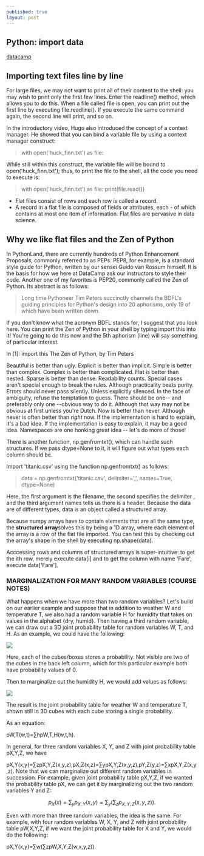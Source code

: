 ```yaml
---
published: true
layout: post
---
```

## Python: import data


[datacamp](https://campus.datacamp.com/courses/importing-data-in-python-part-1/introduction-and-flat-files-1?ex=5)


## Importing text files line by line

For large files, we may not want to print all of their content to the shell: you may wish to print only the first few lines. Enter the readline() method, which allows you to do this. When a file called file is open, you can print out the first line by executing file.readline(). If you execute the same command again, the second line will print, and so on.

In the introductory video, Hugo also introduced the concept of a context manager. He showed that you can bind a variable file by using a context manager construct:

> with open('huck_finn.txt') as file:

While still within this construct, the variable file will be bound to open('huck_finn.txt'); thus, to print the file to the shell, all the code you need to execute is:

> with open('huck_finn.txt') as file:
> 	print(file.read())




- Flat files consist of rows and each row is called a record. 
- A record in a flat file is composed of fields or attributes, each - of which contains at most one item of information. 
Flat files are pervasive in data science. 

## Why we like flat files and the Zen of Python

In PythonLand, there are currently hundreds of Python Enhancement Proposals, commonly referred to as PEPs. PEP8, for example, is a standard style guide for Python, written by our sensei Guido van Rossum himself. It is the basis for how we here at DataCamp ask our instructors to style their code. Another one of my favorites is PEP20, commonly called the Zen of Python. Its abstract is as follows:

> Long time Pythoneer Tim Peters succinctly channels the BDFL's guiding principles for Python's design into 20 aphorisms, only 19 of which have been written down.

If you don't know what the acronym BDFL stands for, I suggest that you look here. You can print the Zen of Python in your shell by typing import this into it! You're going to do this now and the 5th aphorism (line) will say something of particular interest.

In [1]: import this
The Zen of Python, by Tim Peters

Beautiful is better than ugly.
Explicit is better than implicit.
Simple is better than complex.
Complex is better than complicated.
Flat is better than nested.
Sparse is better than dense.
Readability counts.
Special cases aren't special enough to break the rules.
Although practicality beats purity.
Errors should never pass silently.
Unless explicitly silenced.
In the face of ambiguity, refuse the temptation to guess.
There should be one-- and preferably only one --obvious way to do it.
Although that way may not be obvious at first unless you're Dutch.
Now is better than never.
Although never is often better than *right* now.
If the implementation is hard to explain, it's a bad idea.
If the implementation is easy to explain, it may be a good idea.
Namespaces are one honking great idea -- let's do more of those!





There is another function, np.genfromtxt(), which can handle such structures. If we pass dtype=None to it, it will figure out what types each column should be.

Import 'titanic.csv' using the function np.genfromtxt() as follows:

> data = np.genfromtxt('titanic.csv', delimiter=',', names=True, dtype=None)


Here, the first argument is the filename, the second specifies the delimiter , and the third argument names tells us there is a header. Because the data are of different types, data is an object called a structured array.

Because numpy arrays have to contain elements that are all the same type, the **structured array**solves this by being a 1D array, where each element of the array is a row of the flat file imported. You can test this by checking out the array's shape in the shell by executing np.shape(data).

Acccessing rows and columns of structured arrays is super-intuitive: to get the ith row, merely execute data[i] and to get the column with name 'Fare', execute data['Fare'].


### MARGINALIZATION FOR MANY RANDOM VARIABLES (COURSE NOTES)

What happens when we have more than two random variables? Let's build on our earlier example and suppose that in addition to weather W and temperature T, we also had a random variable H for humidity that takes on values in the alphabet {dry, humid}. Then having a third random variable, we can draw out a 3D joint probability table for random variables W, T, and H. As an example, we could have the following:

![](https://d37djvu3ytnwxt.cloudfront.net/assets/courseware/v1/5fe58cf1efc176ed26b282450c67e67b/asset-v1:MITx+6.008.1x+3T2016+type@asset+block/images_sec-joint-rv-marg-many-rv-joint-table.png)

Here, each of the cubes/boxes stores a probability. Not visible are two of the cubes in the back left column, which for this particular example both have probability values of 0.

Then to marginalize out the humidity H, we would add values as follows:

![](https://d37djvu3ytnwxt.cloudfront.net/assets/courseware/v1/7441e4060021dee8d20d065b491d5df0/asset-v1:MITx+6.008.1x+3T2016+type@asset+block/images_sec-joint-rv-marg-many-rv-marg.png)



The result is the joint probability table for weather W and temperature T, shown still in 3D cubes with each cube storing a single probability.

As an equation:

pW,T(w,t)=∑hpW,T,H(w,t,h).
 
In general, for three random variables X, Y, and Z with joint probability table pX,Y,Z, we have

pX,Y(x,y)=∑zpX,Y,Z(x,y,z),pX,Z(x,z)=∑ypX,Y,Z(x,y,z),pY,Z(y,z)=∑xpX,Y,Z(x,y,z).
Note that we can marginalize out different random variables in succession. For example, given joint probability table pX,Y,Z, if we wanted the probability table pX, we can get it by marginalizing out the two random variables Y and Z:

$$p_ X(x) = \sum _{y} p_{X,Y}(x,y) = \sum _{y} \Big( \sum _{z} p_{X,Y,Z}(x,y,z) \Big).$$
 
Even with more than three random variables, the idea is the same. For example, with four random variables W, X, Y, and Z with joint probability table pW,X,Y,Z, if we want the joint probability table for X and Y, we would do the following:

pX,Y(x,y)=∑w(∑zpW,X,Y,Z(w,x,y,z)).

